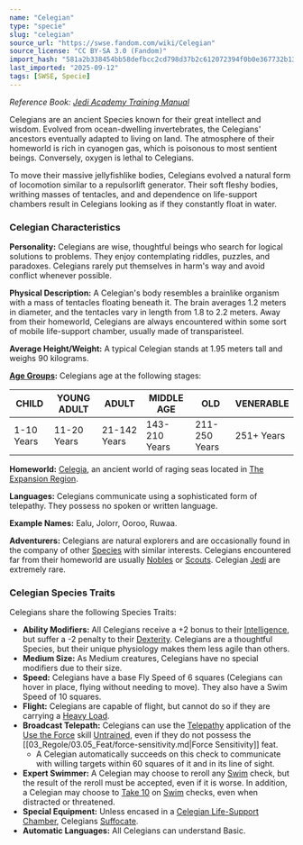 ```yaml
---
name: "Celegian"
type: "specie"
slug: "celegian"
source_url: "https://swse.fandom.com/wiki/Celegian"
source_license: "CC BY-SA 3.0 (Fandom)"
import_hash: "581a2b338454bb58defbcc2cd798d37b2c612072394f0b0e367732b131f36e17"
last_imported: "2025-09-12"
tags: [SWSE, Specie]
---
```

*Reference Book: [Jedi Academy Training Manual](https://swse.fandom.com/wiki/Star_Wars_Saga_Edition_Jedi_Academy_Training_Manual)*

Celegians are an ancient Species known for their great intellect and wisdom. Evolved from ocean-dwelling invertebrates, the Celegians' ancestors eventually adapted to living on land. The atmosphere of their homeworld is rich in cyanogen gas, which is poisonous to most sentient beings. Conversely, oxygen is lethal to Celegians.

To move their massive jellyfishlike bodies, Celegians evolved a natural form of locomotion similar to a repulsorlift generator. Their soft fleshy bodies, writhing masses of tentacles, and and dependence on life-support chambers result in Celegians looking as if they constantly float in water.

### Celegian Characteristics
**Personality:** Celegians are wise, thoughtful beings who search for logical solutions to problems. They enjoy contemplating riddles, puzzles, and paradoxes. Celegians rarely put themselves in harm's way and avoid conflict whenever possible.

**Physical Description:** A Celegian's body resembles a brainlike organism with a mass of tentacles floating beneath it. The brain averages 1.2 meters in diameter, and the tentacles vary in length from 1.8 to 2.2 meters. Away from their homeworld, Celegians are always encountered within some sort of mobile life-support chamber, usually made of transparisteel.

**Average Height/Weight:** A typical Celegian stands at 1.95 meters tall and weighs 90 kilograms.

**[Age Groups](https://swse.fandom.com/wiki/Age_Groups):** Celegians age at the following stages:

| CHILD | YOUNG ADULT | ADULT | MIDDLE AGE | OLD | VENERABLE |
| --- | --- | --- | --- | --- | --- |
| 1-10 Years | 11-20 Years | 21-142 Years | 143-210 Years | 211-250 Years | 251+ Years |

**Homeworld:** [Celegia](https://swse.fandom.com/wiki/Celegia), an ancient world of raging seas located in [The Expansion Region](https://swse.fandom.com/wiki/The_Expansion_Region).

**Languages:** Celegians communicate using a sophisticated form of telepathy. They possess no spoken or written language.

**Example Names:** Ealu, Jolorr, Ooroo, Ruwaa.

**Adventurers:** Celegians are natural explorers and are occasionally found in the company of other [Species](https://swse.fandom.com/wiki/Species) with similar interests. Celegians encountered far from their homeworld are usually [Nobles](https://swse.fandom.com/wiki/Nobles) or [Scouts](https://swse.fandom.com/wiki/Scouts). Celegian [Jedi](https://swse.fandom.com/wiki/Jedi) are extremely rare.

### Celegian Species Traits
Celegians share the following Species Traits:
- **Ability Modifiers:** All Celegians receive a +2 bonus to their [Intelligence](https://swse.fandom.com/wiki/Intelligence), but suffer a -2 penalty to their [Dexterity](https://swse.fandom.com/wiki/Dexterity). Celegians are a thoughtful Species, but their unique physiology makes them less agile than others.
- **Medium Size:** As Medium creatures, Celegians have no special modifiers due to their size.
- **Speed:** Celegians have a base Fly Speed of 6 squares (Celegians can hover in place, flying without needing to move). They also have a Swim Speed of 10 squares.
- **Flight:** Celegians are capable of flight, but cannot do so if they are carrying a [Heavy Load](https://swse.fandom.com/wiki/Heavy_Load).
- **Broadcast Telepath:** Celegians can use the [Telepathy](https://swse.fandom.com/wiki/Telepathy) application of the [Use the Force](https://swse.fandom.com/wiki/Use_the_Force) skill [Untrained](https://swse.fandom.com/wiki/Untrained), even if they do not possess the [[03_Regole/03.05_Feat/force-sensitivity.md|Force Sensitivity]] feat.
    - A Celegian automatically succeeds on this check to communicate with willing targets within 60 squares of it and in its line of sight.
- **Expert Swimmer:** A Celegian may choose to reroll any [Swim](https://swse.fandom.com/wiki/Swim) check, but the result of the reroll must be accepted, even if it is worse. In addition, a Celegian may choose to [Take 10](https://swse.fandom.com/wiki/Take_10) on [Swim](https://swse.fandom.com/wiki/Swim) checks, even when distracted or threatened.
- **Special Equipment:** Unless encased in a [Celegian Life-Support Chamber](https://swse.fandom.com/wiki/Celegian_Life-Support_Chamber), Celegians [Suffocate](https://swse.fandom.com/wiki/Suffocate).
- **Automatic Languages:** All Celegians can understand Basic.